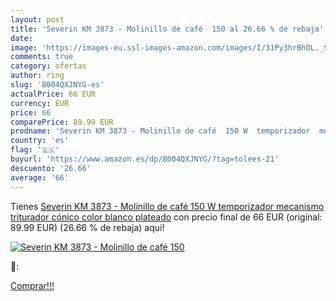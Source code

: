 ```yaml
---
layout: post
title: 'Severin KM 3873 - Molinillo de café  150 al 26.66 % de rebaja'
date: 
image: 'https://images-eu.ssl-images-amazon.com/images/I/31Py3hrBhOL._SL200_.jpg'
comments: true
category: ofertas
author: ring
slug: 'B004QXJNYG-es'
actualPrice: 66 EUR
currency: EUR
price: 66
comparePrice: 89.99 EUR
prodname: 'Severin KM 3873 - Molinillo de café  150 W  temporizador  mecanismo triturador cónico  color blanco plateado'
country: 'es'
flag: '🇪🇸'
buyurl: 'https://www.amazon.es/dp/B004QXJNYG/?tag=tolees-21'
descuento: '26.66'
average: '66'
---
```


Tienes [Severin KM 3873 - Molinillo de café  150 W  temporizador  mecanismo triturador cónico  color blanco plateado](https://www.amazon.es/dp/B004QXJNYG/?tag=tolees-21) con precio final de  66 EUR (original: 89.99 EUR) (26.66 %  de rebaja) aqui!

[![Severin KM 3873 - Molinillo de café  150](https://images-eu.ssl-images-amazon.com/images/I/31Py3hrBhOL._SL200_.jpg)](https://www.amazon.es/dp/B004QXJNYG/?tag=tolees-21)

🔎:


[Comprar!!!](https://www.amazon.es/dp/B004QXJNYG/?tag=tolees-21)
